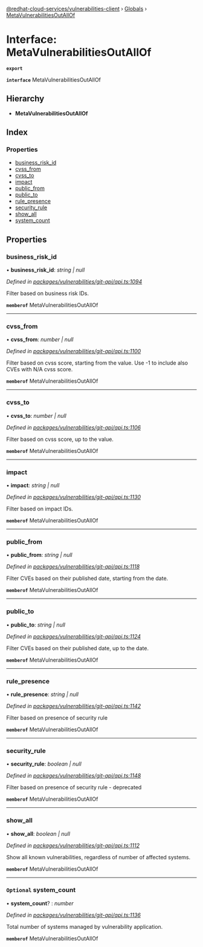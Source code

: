 [@redhat-cloud-services/vulnerabilities-client](../README.md) › [Globals](../globals.md) › [MetaVulnerabilitiesOutAllOf](metavulnerabilitiesoutallof.md)

# Interface: MetaVulnerabilitiesOutAllOf

**`export`** 

**`interface`** MetaVulnerabilitiesOutAllOf

## Hierarchy

* **MetaVulnerabilitiesOutAllOf**

## Index

### Properties

* [business_risk_id](metavulnerabilitiesoutallof.md#business_risk_id)
* [cvss_from](metavulnerabilitiesoutallof.md#cvss_from)
* [cvss_to](metavulnerabilitiesoutallof.md#cvss_to)
* [impact](metavulnerabilitiesoutallof.md#impact)
* [public_from](metavulnerabilitiesoutallof.md#public_from)
* [public_to](metavulnerabilitiesoutallof.md#public_to)
* [rule_presence](metavulnerabilitiesoutallof.md#rule_presence)
* [security_rule](metavulnerabilitiesoutallof.md#security_rule)
* [show_all](metavulnerabilitiesoutallof.md#show_all)
* [system_count](metavulnerabilitiesoutallof.md#optional-system_count)

## Properties

###  business_risk_id

• **business_risk_id**: *string | null*

*Defined in [packages/vulnerabilities/git-api/api.ts:1094](https://github.com/RedHatInsights/javascript-clients/blob/master/packages/vulnerabilities/git-api/api.ts#L1094)*

Filter based on business risk IDs.

**`memberof`** MetaVulnerabilitiesOutAllOf

___

###  cvss_from

• **cvss_from**: *number | null*

*Defined in [packages/vulnerabilities/git-api/api.ts:1100](https://github.com/RedHatInsights/javascript-clients/blob/master/packages/vulnerabilities/git-api/api.ts#L1100)*

Filter based on cvss score, starting from the value. Use -1 to include also CVEs with N/A cvss score.

**`memberof`** MetaVulnerabilitiesOutAllOf

___

###  cvss_to

• **cvss_to**: *number | null*

*Defined in [packages/vulnerabilities/git-api/api.ts:1106](https://github.com/RedHatInsights/javascript-clients/blob/master/packages/vulnerabilities/git-api/api.ts#L1106)*

Filter based on cvss score, up to the value.

**`memberof`** MetaVulnerabilitiesOutAllOf

___

###  impact

• **impact**: *string | null*

*Defined in [packages/vulnerabilities/git-api/api.ts:1130](https://github.com/RedHatInsights/javascript-clients/blob/master/packages/vulnerabilities/git-api/api.ts#L1130)*

Filter based on impact IDs.

**`memberof`** MetaVulnerabilitiesOutAllOf

___

###  public_from

• **public_from**: *string | null*

*Defined in [packages/vulnerabilities/git-api/api.ts:1118](https://github.com/RedHatInsights/javascript-clients/blob/master/packages/vulnerabilities/git-api/api.ts#L1118)*

Filter CVEs based on their published date, starting from the date.

**`memberof`** MetaVulnerabilitiesOutAllOf

___

###  public_to

• **public_to**: *string | null*

*Defined in [packages/vulnerabilities/git-api/api.ts:1124](https://github.com/RedHatInsights/javascript-clients/blob/master/packages/vulnerabilities/git-api/api.ts#L1124)*

Filter CVEs based on their published date, up to the date.

**`memberof`** MetaVulnerabilitiesOutAllOf

___

###  rule_presence

• **rule_presence**: *string | null*

*Defined in [packages/vulnerabilities/git-api/api.ts:1142](https://github.com/RedHatInsights/javascript-clients/blob/master/packages/vulnerabilities/git-api/api.ts#L1142)*

Filter based on presence of security rule

**`memberof`** MetaVulnerabilitiesOutAllOf

___

###  security_rule

• **security_rule**: *boolean | null*

*Defined in [packages/vulnerabilities/git-api/api.ts:1148](https://github.com/RedHatInsights/javascript-clients/blob/master/packages/vulnerabilities/git-api/api.ts#L1148)*

Filter based on presence of security rule - deprecated

**`memberof`** MetaVulnerabilitiesOutAllOf

___

###  show_all

• **show_all**: *boolean | null*

*Defined in [packages/vulnerabilities/git-api/api.ts:1112](https://github.com/RedHatInsights/javascript-clients/blob/master/packages/vulnerabilities/git-api/api.ts#L1112)*

Show all known vulnerabilities, regardless of number of affected systems.

**`memberof`** MetaVulnerabilitiesOutAllOf

___

### `Optional` system_count

• **system_count**? : *number*

*Defined in [packages/vulnerabilities/git-api/api.ts:1136](https://github.com/RedHatInsights/javascript-clients/blob/master/packages/vulnerabilities/git-api/api.ts#L1136)*

Total number of systems managed by vulnerability application.

**`memberof`** MetaVulnerabilitiesOutAllOf
